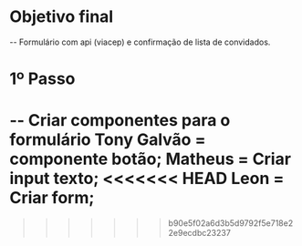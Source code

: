 # Objetivo final
--  Formulário com api (viacep) e confirmação de lista de convidados.

# 1º Passo
-- Criar componentes para o formulário
Tony Galvão = componente botão;
Matheus = Criar input texto;
<<<<<<< HEAD
Leon = Criar form;
=======

>>>>>>> b90e5f02a6d3b5d9792f5e718e22e9ecdbc23237
